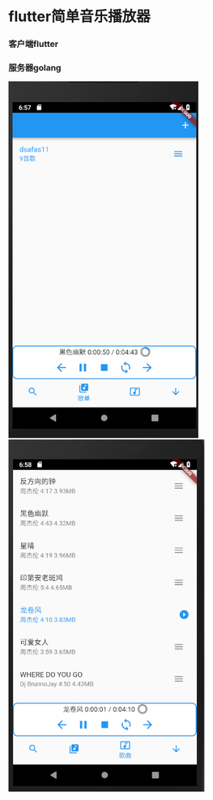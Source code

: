 # flutter简单音乐播放器

### 客户端flutter
### 服务器golang

![](https://raw.githubusercontent.com/destinyzhang/resource/master/flutter_music/demo_music1.bmp)
![](https://raw.githubusercontent.com/destinyzhang/resource/master/flutter_music/demo_music2.bmp)

